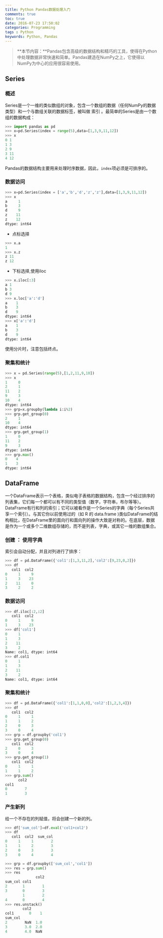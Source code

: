```yaml
---
title: Python Pandas数据处理入门
comments: true
toc: true
date: 2016-07-23 17:50:02
categories: Programming
tags : Python
keywords: Python, Pandas
---
```


>**本节内容：**Pandas包含高级的数据结构和精巧的工具，使得在Python中处理数据非常快速和简单。Pandas建造在NumPy之上，它使得以NumPy为中心的应用很容易使用。

<!-- more -->

##  Series

### 概述

Series是一个一维的类似数组的对象，包含一个数组的数据（任何NumPy的数据类型）和一个与数组关联的数据标签，被叫做 索引 。最简单的Series是由一个数组的数据构成：

``` python
>>> import pandas as pd
>>> x=pd.Series(index = range(5),data=[1,3,9,11,12])
>>> x
0 1
1 3
2 9
3 11
4 12
```
Pandas的数据结构主要用来处理时序数据，因此，`index`项必须是可排序的。

### 数据访问

``` python
>>> x=pd.Series(index = ['a','b','d','z','z'],data=[1,3,9,11,12])
>>> x
a     1
b     3
d     9
z    11
z    12
dtype: int64

```

 - 点标选择

 ``` python
 >>> x.a
 1
 >>> x.z
 z 11
 z 12
 ```

 - 下标选择,使用iloc

 ``` python
 >>> x.iloc[:3]
 a 1
 b 3
 d 9
 >>> x.loc['a':'d']
 a    1
 b    3
 d    9
 dtype: int64
 >>> x['a':'d']
 a    1
 b    3
 d    9
 dtype: int64
 ```
使用分片时，注意包括终点。

### 聚集和统计

``` python
>>> x = pd.Series(range(5),[1,2,11,9,10])
>>> x
1     0
2     1
11    2
9     3
10    4
dtype: int64
>>> grp=x.groupby(lambda i:i%2)
>>> grp.get_group(0)
2     1
10    4
dtype: int64
>>> grp.get_group(1)
1     0
11    2
9     3
dtype: int64
>>> grp.max()
0    4
1    3
dtype: int64

```

 ##  DataFrame

 一个DataFrame表示一个表格，类似电子表格的数据结构，包含一个经过排序的列表集，它们每一个都可以有不同的类型值（数字，字符串，布尔等等）。DataFrame有行和列的索引；它可以被看作是一个Series的字典（每个Series共享一个索引）。与其它你以前使用过的（如 R 的 data.frame )类似DataFrame的结构相比，在DataFrame里的面向行和面向列的操作大致是对称的。在底层，数据是作为一个或多个二维数组存储的，而不是列表，字典，或其它一维的数组集合。

### 创建 ： 使用字典

索引会自动分配，并且对列进行了排序：

``` python
>>> df = pd.DataFrame({'col1':[1,3,11,2],'col2':[9,23,0,2]})
>>> df
   col1  col2
0     1     9
1     3    23
2    11     0
3     2     2

```

### 数据访问

``` python
>>> df.iloc[:2,:2]
   col1  col2
0     1     9
1     3    23
>>> df['col1']
0     1
1     3
2    11
3     2
Name: col1, dtype: int64
>>> df.col1
0     1
1     3
2    11
3     2
Name: col1, dtype: int64

```

### 聚集和统计

``` python
>>> df = pd.DataFrame({'col1':[1,1,0,0],'col2':[1,2,3,4]})
>>> df
   col1  col2
0     1     1
1     1     2
2     0     3
3     0     4
>>> grp = df.groupby('col1')
>>> grp.get_group(0)
   col1  col2
2     0     3
3     0     4
>>> grp.get_group(1)
   col1  col2
0     1     1
1     1     2
>>> grp.sum()
      col2
col1
0        7
1        3
```
### 产生新列

给一个不存在的列赋值，将会创建一个新的列。

``` python
>>> df['sum_col']=df.eval('col1+col2')
>>> df
   col1  col2  sum_col
0     1     1        2
1     1     2        3
2     0     3        3
3     0     4        4

>>> grp = df.groupby(['sum_col','col1'])
>>> res = grp.sum()
>>> res
              col2
sum_col col1
2       1        1
3       0        3
        1        2
4       0        4
>>> res.unstack()
        col2
col1       0    1
sum_col
2        NaN  1.0
3        3.0  2.0
4        4.0  NaN

```